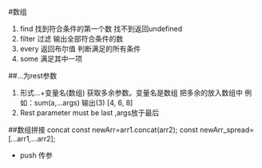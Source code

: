 #数组
1. find     找到符合条件的第一个数  找不到返回undefined
2. filter   过滤 输出全部符合条件的数
3. every    返回布尔值  判断满足的所有条件
4. some     满足其中一项


##...为rest参数
 1. 形式...+变量名(数组)   获取多余参数。变量名是数组 把多余的放入数组中 
例如：sum(a,...args)  输出(3) [4, 6, 8]
2. Rest parameter must be last ,args放于最后

##数组拼接
concat 
   const newArr=arr1.concat(arr2);
    const newArr_spread=[...arr1,...arr2];

- push 传参
